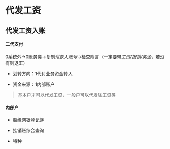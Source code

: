 # 代发工资


## 代发工资入账

#### 二代支付

0系统外->0账务类->复制*付款人账号*->检查附言（一定要带*工资/报销/奖金*，若没有则退汇）

- 划转方向：1代付业务资金转入

- 资金来源：1内部账户

> 基本户才可以代发工资，一般户可以代发除工资类

#### 内部户

- 超级网银登记簿

- 挂销账综合查询

- 特种
